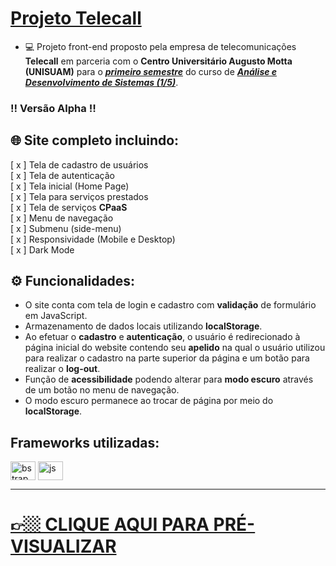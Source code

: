 # <a href="https://telecall.com.br/" target="_blank">Projeto Telecall</a>

- 💻 Projeto front-end proposto pela empresa de telecomunicações **Telecall** em parceria com o **Centro Universitário Augusto Motta (UNISUAM)** para o <ins>__*primeiro semestre*__</ins> do curso de <ins>__*Análise e Desenvolvimento de Sistemas (1/5)*__</ins>.


### ‼️ Versão Alpha ‼️

## 🌐 Site completo incluindo:

[ x ] Tela de cadastro de usuários<br>
[ x ] Tela de autenticação<br>
[ x ] Tela inicial (Home Page)<br>
[ x ] Tela para serviços prestados<br>
[ x ] Tela de serviços **CPaaS**<br>
[ x ] Menu de navegação<br>
[ x ] Submenu (side-menu)<br>
[ x ] Responsividade (Mobile e Desktop)<br>
[ x ] Dark Mode<br>

## ⚙️ Funcionalidades:

- O site conta com tela de login e cadastro com **validação** de formulário em JavaScript.
- Armazenamento de dados locais utilizando **localStorage**.
- Ao efetuar o **cadastro** e **autenticação**, o usuário é redirecionado à página inicial do website contendo seu **apelido** na qual o usuário utilizou para realizar o cadastro na parte superior da página e um botão para realizar o **log-out**.
- Função de **acessibilidade** podendo alterar para **modo escuro** através de um botão no menu de navegação.
- O modo escuro permanece ao trocar de página por meio do **localStorage**.

## Frameworks utilizadas:
<div style="display: inline_block">
  <img align="center" alt="bstrap" height="30" width="40" src="https://cdn.jsdelivr.net/gh/devicons/devicon/icons/bootstrap/bootstrap-original.svg">
  <img align="center" alt="js" height="30" width="40" src="https://cdn.jsdelivr.net/gh/devicons/devicon/icons/jquery/jquery-original.svg">
</div>


* * *


# <a href="https://gsalustrianosouza.github.io/Projeto-Telecall/CPaaS.html" target="_blank">👉🏼 CLIQUE AQUI PARA PRÉ-VISUALIZAR</a>

          
